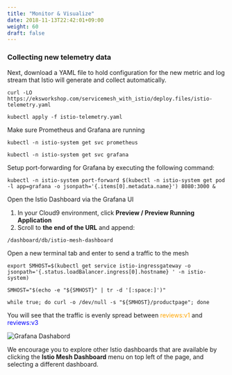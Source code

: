 ```yaml
---
title: "Monitor & Visualize"
date: 2018-11-13T22:42:01+09:00
weight: 60
draft: false
---
```


### Collecting new telemetry data

Next, download a YAML file to hold configuration for the new metric and log stream that Istio will generate and collect automatically.

```
curl -LO https://eksworkshop.com/servicemesh_with_istio/deploy.files/istio-telemetry.yaml

kubectl apply -f istio-telemetry.yaml
```

Make sure Prometheus and Grafana are running

```
kubectl -n istio-system get svc prometheus

kubectl -n istio-system get svc grafana
```

Setup port-forwarding for Grafana by executing the following command:

```
kubectl -n istio-system port-forward $(kubectl -n istio-system get pod -l app=grafana -o jsonpath='{.items[0].metadata.name}') 8080:3000 &
```

Open the Istio Dashboard via the Grafana UI

1. In your Cloud9 environment, click **Preview / Preview Running Application**
1. Scroll to **the end of the URL** and append:

```
/dashboard/db/istio-mesh-dashboard
```

Open a new terminal tab and enter to send a traffic to the mesh

```
export SMHOST=$(kubectl get service istio-ingressgateway -o jsonpath='{.status.loadBalancer.ingress[0].hostname} ' -n istio-system)

SMHOST="$(echo -e "${SMHOST}" | tr -d '[:space:]')"

while true; do curl -o /dev/null -s "${SMHOST}/productpage"; done
```

You will see that the traffic is evenly spread between <span style="color:orange">reviews:v1</span> and <span style="color:blue">reviews:v3</span>

![Grafana Dashabord](/images/servicemesh-visualize1.png)

We encourage you to explore other Istio dashboards that are available by clicking the **Istio Mesh Dashboard** menu on top left of the page, and selecting a different dashboard.
